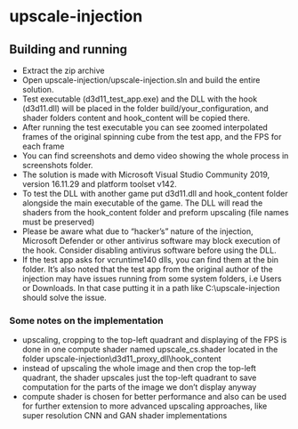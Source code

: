 # upscale-injection

## Building and running
- Extract the zip archive
- Open upscale-injection/upscale-injection.sln and build the entire
solution.
- Test executable (d3d11_test_app.exe) and the DLL with the hook
(d3d11.dll) will be placed in the folder build/your_configuration, and
shader folders content and hook_content will be copied there.
- After running the test executable you can see zoomed interpolated frames
of the original spinning cube from the test app, and the FPS for each frame
- You can find screenshots and demo video showing the whole process in
screenshots folder.
- The solution is made with Microsoft Visual Studio Community 2019,
version 16.11.29 and platform toolset v142.
- To test the DLL with another game put d3d11.dll and hook_content folder
alongside the main executable of the game. The DLL will read the shaders
from the hook_content folder and preform upscaling (file names must be
preserved)
- Please be aware what due to “hacker’s” nature of the injection, Microsoft
Defender or other antivirus software may block execution of the hook.
Consider disabling antivirus software before using the DLL.
- If the test app asks for vcruntime140 dlls, you can find them at the bin
folder. It’s also noted that the test app from the original author of the
injection may have issues running from some system folders, i.e Users or
Downloads. In that case putting it in a path like C:\\upscale-injection
should solve the issue.


### Some notes on the implementation 
- upscaling, cropping to the top-left quadrant and displaying of the FPS is
done in one compute shader named upscale_cs.shader located in the
folder upscale-injection\d3d11_proxy_dll\hook_content
- instead of upscaling the whole image and then crop the top-left quadrant,
the shader upscales just the top-left quadrant to save computation for the
parts of the image we don’t display anyway 
- compute shader is chosen for better performance and also can be used for
further extension to more advanced upscaling approaches, like super
resolution CNN and GAN shader implementations
